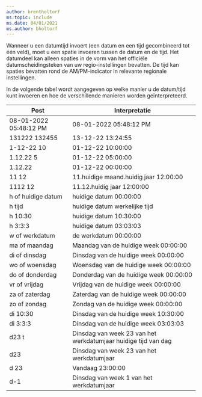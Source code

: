 ```yaml
---
author: brentholtorf
ms.topic: include
ms.date: 04/01/2021
ms.author: bholtorf
---
```

Wanneer u een datumtijd invoert (een datum en een tijd gecombineerd tot één veld), moet u een spatie invoeren tussen de datum en de tijd. Het datumdeel kan alleen spaties in de vorm van het officiële datumscheidingsteken van uw regio-instellingen bevatten. De tijd kan spaties bevatten rond de AM/PM-indicator in relevante regionale instellingen.

<!--It is also possible to enter only a date in a datetime field, but it is not possible to enter only a time.-->

In de volgende tabel wordt aangegeven op welke manier u de datum/tijd kunt invoeren en hoe de verschillende manieren worden geïnterpreteerd.  

|Post|Interpretatie|
|---------------|------------------------|
|08-01-2022 05:48:12 PM|08\-01\-2022 05:48:12 PM|
|131222 132455|13-12-22 13:24:55|
|1-12-22 10|01-12-22 10:00:00|
|1.12.22 5|01-12-22 05:00:00|
|1.12.22|01-12-22 00:00:00|
|11 12|11.huidige maand.huidig jaar 12:00:00|
|1112 12|11.12.huidig jaar 12:00:00|
|h of huidige datum|huidige datum 00:00:00|
|h tijd|huidige datum werkelijke tijd|
|h 10:30|huidige datum 10:30:00|
|h 3:3:3|huidige datum 03:03:03|
|w of werkdatum|de werkdatum 00:00:00|
|ma of maandag|Maandag van de huidige week 00:00:00|
|di of dinsdag|Dinsdag van de huidige week 00:00:00|
|wo of woensdag|Woensdag van de huidige week 00:00:00|
|do of donderdag|Donderdag van de huidige week 00:00:00|
|vr of vrijdag|Vrijdag van de huidige week 00:00:00|
|za of zaterdag|Zaterdag van de huidige week 00:00:00|
|zo of zondag|Zondag van de huidige week 00:00:00|
|di 10:30|Dinsdag van de huidige week 10:30:00|
|di 3:3:3|Dinsdag van de huidige week 03:03:03|
|d23 t|Dinsdag van week 23 van het werkdatumjaar huidige tijd van dag|
|d23|Dinsdag van week 23 van het werkdatumjaar|
|d 23|Vandaag 23:00:00|
|d-1|Dinsdag van week 1 van het werkdatumjaar|


